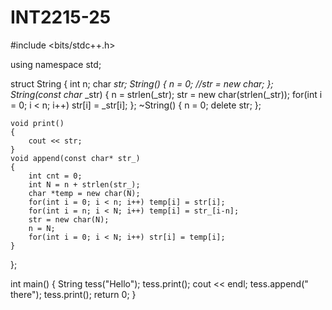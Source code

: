 # INT2215-25
#include <bits/stdc++.h>

using namespace std;

struct String
{
    int n;
    char *str;
    String()
    {
        n = 0;
        //str = new char;
    };
    String(const char* _str)
    {
        n = strlen(_str);
        str = new char(strlen(_str));
        for(int i = 0; i < n; i++) str[i] = _str[i];
    };
    ~String()
    {
        n = 0;
        delete str;
    };

    void print()
    {
        cout << str;
    }
    void append(const char* str_)
    {
        int cnt = 0;
        int N = n + strlen(str_);
        char *temp = new char(N);
        for(int i = 0; i < n; i++) temp[i] = str[i];
        for(int i = n; i < N; i++) temp[i] = str_[i-n];
        str = new char(N);
        n = N;
        for(int i = 0; i < N; i++) str[i] = temp[i];
    }
};

int main()
{
    String tess("Hello");
    tess.print();
    cout << endl;
    tess.append(" there");
    tess.print();
    return 0;
}

